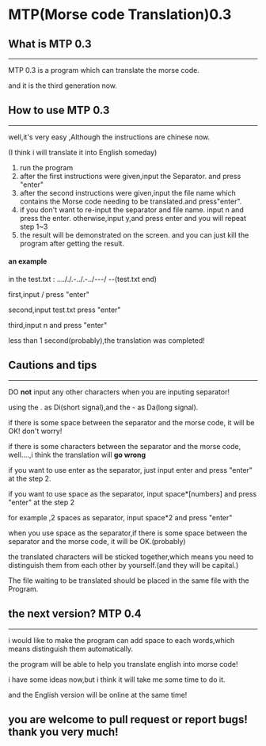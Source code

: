 # MTP(Morse code Translation)0.3 

## What is MTP 0.3

---

MTP 0.3 is a program which can translate the morse code.

and it is the third generation now.

## How to use MTP 0.3

---

well,it's very easy ,Although the instructions are chinese now.

(I think i will translate it into English someday)

1. run the program
2. after the first instructions were given,input the Separator. and press "enter"
3. after the second instructions were given,input the file name which contains the Morse code needing to be translated.and press"enter".
4. if you don't want to re-input the separator and  file name. input n  and press the enter. otherwise,input y,and press enter 
and you will repeat step 1~3
5. the result will be demonstrated on the screen. and you can just kill the program after getting the result.

#### an example

in the test.txt :
...././.-../.-../---/
--(test.txt end)

first,input / press "enter"

second,input test.txt  press "enter"

third,input n and press "enter"

less than 1 second(probably),the translation was completed!

## Cautions and tips

---

DO **not** input any other characters when you are inputing separator!

using the . as Di(short signal),and the - as Da(long signal).

if there is some space between the separator and the morse code, it will be OK! don't worry!

if there is some characters between the separator and the morse code, well....,i think the translation will **go wrong**

if you want to use enter as the separator, just input enter and press "enter" at the step 2.

if you want to use space as the separator, input space\*\[numbers\]  and press "enter" at the step 2

for example ,2 spaces as separator, input space\*2 and press "enter"

when you use space as the separator,if there is some space between the separator and the morse code, it will be OK.(probably)

the translated characters will be sticked together,which means you need to distinguish them from each other by yourself.(and they will be capital.)

The file waiting to be translated should be placed in the same file with the Program.

## the next version? MTP 0.4

---

i would like to make the program can add space to each words,which means distinguish them automatically.

the program will be able to help you translate english into morse code!

i have some ideas now,but i think it will take me some time to do it.

and the English version will be online at the same time!


## you are welcome to pull request or report bugs! thank you very much!
